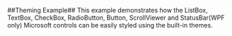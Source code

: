 ##Theming Example##
This example demonstrates how the ListBox, TextBox, CheckBox, RadioButton, Button, ScrollViewer and StatusBar(WPF only) Microsoft controls can be easily styled using the built-in themes. 